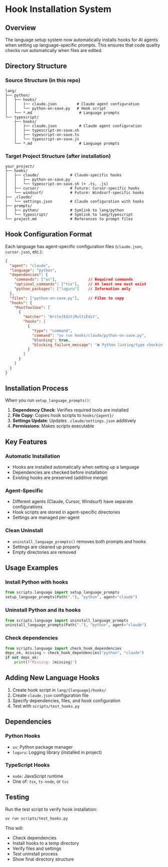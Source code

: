 # Hook Installation System

## Overview
The language setup system now automatically installs hooks for AI agents when setting up language-specific prompts. This ensures that code quality checks run automatically when files are edited.

## Directory Structure

### Source Structure (in this repo)
```
lang/
├── python/
│   ├── hooks/
│   │   ├── claude.json         # Claude agent configuration
│   │   └── python-on-save.py   # Hook script
│   └── *.md                     # Language prompts
└── typescript/
    ├── hooks/
    │   ├── claude.json          # Claude agent configuration
    │   ├── typescript-on-save.sh
    │   ├── typescript-on-save.ts
    │   └── typescript-on-save.js
    └── *.md                     # Language prompts
```

### Target Project Structure (after installation)
```
your_project/
├── hooks/
│   ├── claude/              # Claude-specific hooks
│   │   ├── python-on-save.py
│   │   └── typescript-on-save.sh (+ .ts, .js)
│   ├── cursor/              # Future: Cursor-specific hooks
│   └── windsurf/            # Future: Windsurf-specific hooks
├── .claude/
│   └── settings.json        # Claude configuration with hooks
├── prompts/
│   ├── python/              # Symlink to lang/python
│   └── typescript/          # Symlink to lang/typescript
└── project.md               # References to prompt files
```

## Hook Configuration Format

Each language has agent-specific configuration files (`claude.json`, `cursor.json`, etc.):

```json
{
  "agent": "claude",
  "language": "python",
  "dependencies": {
    "commands": ["uv"],              // Required commands
    "optional_commands": ["tsx"],    // At least one must exist
    "python_packages": ["loguru"]    // Information only
  },
  "files": ["python-on-save.py"],    // Files to copy
  "hooks": {
    "PostToolUse": [
      {
        "matcher": "Write|Edit|MultiEdit",
        "hooks": [
          {
            "type": "command",
            "command": "uv run hooks/claude/python-on-save.py",
            "blocking": true,
            "blocking_failure_message": "❌ Python linting/type checking failed!"
          }
        ]
      }
    ]
  }
}
```

## Installation Process

When you run `setup_language_prompts()`:

1. **Dependency Check**: Verifies required tools are installed
2. **File Copy**: Copies hook scripts to `hooks/{agent}/`
3. **Settings Update**: Updates `.claude/settings.json` additively
4. **Permissions**: Makes scripts executable

## Key Features

### Automatic Installation
- Hooks are installed automatically when setting up a language
- Dependencies are checked before installation
- Existing hooks are preserved (additive merge)

### Agent-Specific
- Different agents (Claude, Cursor, Windsurf) have separate configurations
- Hook scripts are stored in agent-specific directories
- Settings are managed per-agent

### Clean Uninstall
- `uninstall_language_prompts()` removes both prompts and hooks
- Settings are cleaned up properly
- Empty directories are removed

## Usage Examples

### Install Python with hooks
```python
from scripts.language import setup_language_prompts
setup_language_prompts(Path("."), "python", agent="claude")
```

### Uninstall Python and its hooks
```python
from scripts.language import uninstall_language_prompts
uninstall_language_prompts(Path("."), "python", agent="claude")
```

### Check dependencies
```python
from scripts.language import check_hook_dependencies
deps_ok, missing = check_hook_dependencies("python", "claude")
if not deps_ok:
    print(f"Missing: {missing}")
```

## Adding New Language Hooks

1. Create hook script in `lang/{language}/hooks/`
2. Create `claude.json` configuration file
3. Specify dependencies, files, and hook configuration
4. Test with `scripts/test_hooks.py`

## Dependencies

### Python Hooks
- `uv`: Python package manager
- `loguru`: Logging library (installed in project)

### TypeScript Hooks
- `node`: JavaScript runtime
- One of: `tsx`, `ts-node`, or `tsc`

## Testing

Run the test script to verify hook installation:
```bash
uv run scripts/test_hooks.py
```

This will:
- Check dependencies
- Install hooks to a temp directory
- Verify files and settings
- Test uninstall process
- Show final directory structure